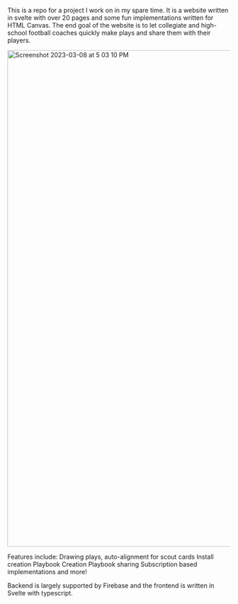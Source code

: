 This is a repo for a project I work on in my spare time. It is a website written in svelte with
over 20 pages and some fun implementations written for HTML Canvas. The end goal of the website is to 
let collegiate and high-school football coaches quickly make plays and share them with their players.

<img width="1122" alt="Screenshot 2023-03-08 at 5 03 10 PM" src="https://user-images.githubusercontent.com/106849824/223888302-c524e75e-8eaf-48ef-b6cc-cee15ee8986e.png">


Features include:
Drawing plays,
auto-alignment for scout cards
Install creation
Playbook Creation
Playbook sharing
Subscription based implementations
and more!


Backend is largely supported by Firebase and the frontend is written in Svelte with typescript.
